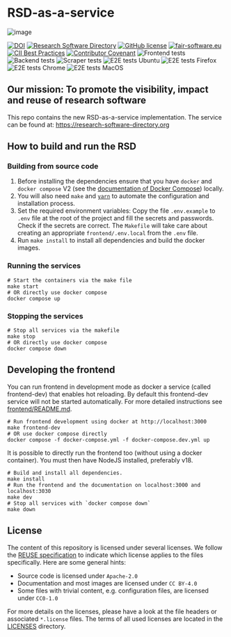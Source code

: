 <!--
SPDX-FileCopyrightText: 2021 - 2022 Dusan Mijatovic (dv4all)
SPDX-FileCopyrightText: 2021 - 2022 Jason Maassen (Netherlands eScience Center) <j.maassen@esciencecenter.nl>
SPDX-FileCopyrightText: 2021 - 2022 dv4all
SPDX-FileCopyrightText: 2021 - 2023 Ewan Cahen (Netherlands eScience Center) <e.cahen@esciencecenter.nl>
SPDX-FileCopyrightText: 2021 - 2023 Netherlands eScience Center
SPDX-FileCopyrightText: 2021 Jesús García Gonzalez (Netherlands eScience Center) <j.g.gonzalez@esciencecenter.nl>
SPDX-FileCopyrightText: 2022 - 2024 Christian Meeßen (GFZ) <christian.meessen@gfz-potsdam.de>
SPDX-FileCopyrightText: 2022 - 2024 Helmholtz Centre Potsdam - GFZ German Research Centre for Geosciences

SPDX-License-Identifier: CC-BY-4.0
-->

# RSD-as-a-service

![image](https://user-images.githubusercontent.com/4195550/136156498-736f915f-7623-43d2-8678-f30b06563a38.png)

[![DOI](https://zenodo.org/badge/413814951.svg)](https://zenodo.org/badge/latestdoi/413814951)
[![Research Software Directory](https://img.shields.io/badge/rsd-RSD--as--a--service-00a3e3.svg)](https://research-software-directory.org/software/rsd-ng)
[![GitHub license](https://img.shields.io/badge/license-Apache--2.0%20-blue.svg)](https://github.com/research-software-directory/RSD-as-a-service/blob/main/LICENSE)
[![fair-software.eu](https://img.shields.io/badge/fair--software.eu-%E2%97%8F%20%20%E2%97%8F%20%20%E2%97%8B%20%20%E2%97%8F%20%20%E2%97%8B-orange)](https://fair-software.eu)
[![CII Best Practices](https://bestpractices.coreinfrastructure.org/projects/6336/badge)](https://bestpractices.coreinfrastructure.org/projects/6336)
[![Contributor Covenant](https://img.shields.io/badge/Contributor%20Covenant-2.1-4baaaa.svg)](code_of_conduct.md)
![Frontend tests](https://github.com/research-software-directory/RSD-as-a-service/actions/workflows/frontend_tests.yml/badge.svg)
![Backend tests](https://github.com/research-software-directory/RSD-as-a-service/actions/workflows/backend_tests.yml/badge.svg)
![Scraper tests](https://github.com/research-software-directory/RSD-as-a-service/actions/workflows/scrapers_tests.yml/badge.svg)
![E2E tests Ubuntu](https://github.com/research-software-directory/RSD-as-a-service/actions/workflows/e2e_tests_ubuntu.yml/badge.svg)
![E2E tests Firefox](https://github.com/research-software-directory/RSD-as-a-service/actions/workflows/e2e_tests_firefox.yml/badge.svg)
![E2E tests Chrome](https://github.com/research-software-directory/RSD-as-a-service/actions/workflows/e2e_tests_chrome.yml/badge.svg)
![E2E tests MacOS](https://github.com/research-software-directory/RSD-as-a-service/actions/workflows/e2e_tests_macos.yml/badge.svg)

## Our mission: To promote the visibility, impact and reuse of research software

This repo contains the new RSD-as-a-service implementation. The service can be found at: https://research-software-directory.org  

## How to build and run the RSD

### Building from source code

1. Before installing the dependencies ensure that you have `docker` and `docker compose` V2 (see the [documentation of Docker Compose](https://docs.docker.com/compose/compose-v2/)) locally.
2. You will also need `make` and [`yarn`](https://yarnpkg.com) to automate the configuration and installation process.
3. Set the required environment variables:
   Copy the file `.env.example` to `.env` file at the root of the project
   and fill the secrets and passwords. Check if the secrets are correct.
   The `Makefile` will take care about creating an appropriate `frontend/.env.local`
   from the `.env` file.
4. Run `make install` to install all dependencies and build the docker images.

### Running the services

```
# Start the containers via the make file
make start
# OR directly use docker compose
docker compose up
```

### Stopping the services

```
# Stop all services via the makefile
make stop
# OR directly use docker compose
docker compose down
```

## Developing the frontend

You can run frontend in development mode as docker a service (called frontend-dev) that enables hot reloading. By default this frontend-dev service will not be started automatically. For more detailed instructions see [frontend/README.md](frontend/README.md).

```
# Run frontend development using docker at http://localhost:3000
make frontend-dev
# OR use docker compose directly
docker compose -f docker-compose.yml -f docker-compose.dev.yml up 
```

It is possible to directly run the frontend too (without using a docker container). You must then have NodeJS installed, preferably v18.

```
# Build and install all dependencies.
make install
# Run the frontend and the documentation on localhost:3000 and localhost:3030
make dev
# Stop all services with `docker compose down`
make down
```

## License

The content of this repository is licensed under several licenses. We follow the [REUSE specification](https://reuse.software/) to indicate which license applies to the files specifically. Here are some general hints:

- Source code is licensed under `Apache-2.0`
- Documentation and most images are licensed under `CC BY-4.0`
- Some files with trivial content, e.g. configuration files, are licensed under `CC0-1.0`

For more details on the licenses, please have a look at the file headers or associated `*.license` files. The terms of all used licenses are located in the [LICENSES](./LICENSES/) directory.
